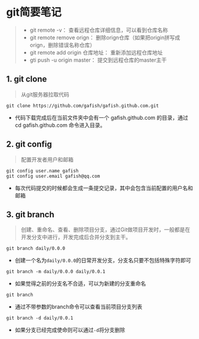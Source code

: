# git简要笔记


>+ git remote -v：                                        查看远程仓库详细信息，可以看到仓库名称
>+ git remote remove orign：                       删除orign仓库（如果把origin拼写成orign，删除错误名称仓库）
>+ git remote add origin 仓库地址：              重新添加远程仓库地址
>+ gti push -u origin master：                      提交到远程仓库的master主干

## 1. git clone
>从git服务器拉取代码
```git
git clone https://github.com/gafish/gafish.github.com.git
```
+ 代码下载完成后在当前文件夹中会有一个 gafish.github.com 的目录，通过 cd gafish.github.com 命令进入目录。

## 2. git config
>配置开发者用户和邮箱
```git
git config user.name gafish
git config user.email gafish@qq.com
```
+ 每次代码提交的时候都会生成一条提交记录，其中会包含当前配置的用户名和邮箱

## 3. git branch
>创建、重命名、查看、删除项目分支，通过Git做项目开发时，一般都是在开发分支中进行，开发完成后合并分支到主干。
```git
git branch daily/0.0.0
```
+ 创建一个名为```daily/0.0.0```的日常开发分支，分支名只要不包括特殊字符即可
```git
git branch -m daily/0.0.0 daily/0.0.1
```
+ 如果觉得之前的分支名不合适，可以为新建的分支重命名
```git
git branch
```
+ 通过不带参数的branch命令可以查看当前项目分支列表
```git
git branch -d daily/0.0.1
```
+ 如果分支已经完成使命则可以通过```-d```将分支删除